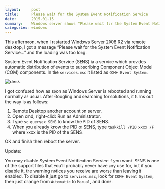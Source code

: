```yaml
---
layout:     post
title:      Please wait for the System Event Notification Service
date:       2015-01-15
summary:    Windows server shows "Please wait for the System Event Notification Service"
categories: windows
---
```


This afternoon, when I restarted Windows Server 2008 R2 via remote desktop, I got a message “Please wait for the System Event Notification Service…” and the loading was too long.

System Event Notification Service (SENS) ia a service which provides automatic distribution of events to subscribing Component Object Model (COM) components. In the `services.msc` it listed as `COM+ Event System`.

![desk](//sapikuda.com/images/posts/2015-01-15-please-wait-for-the-system-event-notification-service/Please-wait-for-the-System-Event-Notification-Service-Ebuggi.png)

I got confused how as soon as Windows Server is rebooted and running normally as usual. After Googling and searching for solutions, it turns out the way is as follows:

1. Remote Desktop another account on server.
2. Open cmd, right-click Run as Administrator.
3. Type `sc queryex SENS` to know the PID of SENS.
4. When you already know the PID of SENS, type `taskkill /PID xxxx /F` where xxxx is the PID of the SENS.

OK and finish then reboot the server.

Update:

You may disable System Event Notification Service if you want. SENS is one of the support files that you'll probably never have any use for, but if you disable it, the warning notices you receive are worse than leaving it enabled. To disable it just go to `services.msc`, look for `COM+ Event System`, then just change from `Automatic` to `Manual`, and done.